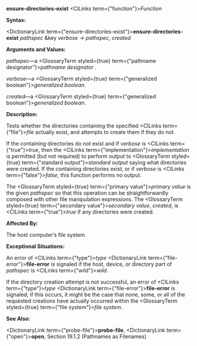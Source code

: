 **ensure-directories-exist** <ClLinks  term={"function"}><i>Function</i></ClLinks> 



**Syntax:** 



<DictionaryLink  term={"ensure-directories-exist"}><b>ensure-directories-exist</b></DictionaryLink> *pathspec* &amp;key *verbose → pathspec, created* 



**Arguments and Values:** 



*pathspec*—a <GlossaryTerm styled={true} term={"pathname designator"}><i>pathname designator</i></GlossaryTerm> . 



*verbose*—a <GlossaryTerm styled={true} term={"generalized boolean"}><i>generalized boolean</i></GlossaryTerm>. 



*created*—a <GlossaryTerm styled={true} term={"generalized boolean"}><i>generalized boolean</i></GlossaryTerm>. 



**Description:** 



Tests whether the directories containing the specified <ClLinks  term={"file"}><i>file</i></ClLinks> actually exist, and attempts to create them if they do not. 



If the containing directories do not exist and if *verbose* is <ClLinks  term={"true"}><i>true</i></ClLinks>, then the <ClLinks  term={"implementation"}><i>implementation</i></ClLinks> is permitted (but not required) to perform output to <GlossaryTerm styled={true} term={"standard output"}><i>standard output</i></GlossaryTerm> saying what directories were created. If the containing directories exist, or if *verbose* is <ClLinks  term={"false"}><i>false</i></ClLinks>, this function performs no output. 







 



 



The <GlossaryTerm styled={true} term={"primary value"}><i>primary value</i></GlossaryTerm> is the given *pathspec* so that this operation can be straightforwardly composed with other file manipulation expressions. The <GlossaryTerm styled={true} term={"secondary value"}><i>secondary value</i></GlossaryTerm>, *created*, is <ClLinks  term={"true"}><i>true</i></ClLinks> if any directories were created. 



**Affected By:** 



The host computer’s file system. 



**Exceptional Situations:** 



An error of <ClLinks  term={"type"}><i>type</i></ClLinks> <DictionaryLink  term={"file-error"}><b>file-error</b></DictionaryLink> is signaled if the host, device, or directory part of *pathspec* is <ClLinks  term={"wild"}><i>wild</i></ClLinks>. 



If the directory creation attempt is not successful, an error of <ClLinks  term={"type"}><i>type</i></ClLinks> <DictionaryLink  term={"file-error"}><b>file-error</b></DictionaryLink> is signaled; if this occurs, it might be the case that none, some, or all of the requested creations have actually occurred within the <GlossaryTerm styled={true} term={"file system"}><i>file system</i></GlossaryTerm>. 



**See Also:** 



<DictionaryLink  term={"probe-file"}><b>probe-file</b></DictionaryLink>, <DictionaryLink  term={"open"}><b>open</b></DictionaryLink>, Section 19.1.2 (Pathnames as Filenames) 



